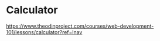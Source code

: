 # Calculator

https://www.theodinproject.com/courses/web-development-101/lessons/calculator?ref=lnav
